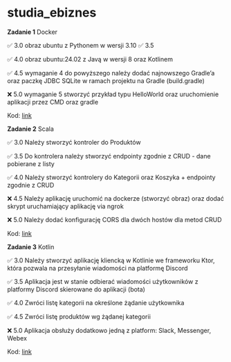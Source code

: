 # studia_ebiznes

**Zadanie 1** Docker

:white_check_mark: 3.0 obraz ubuntu z Pythonem w wersji 3.10
:white_check_mark: 3.5 

:white_check_mark: 4.0 obraz ubuntu:24.02 z Javą w wersji 8 oraz Kotlinem

:white_check_mark: 4.5 wymaganie 4 do powyższego należy dodać najnowszego Gradle’a oraz paczkę JDBC
SQLite w ramach projektu na Gradle (build.gradle)

:x: 5.0 wymaganie 5 stworzyć przykład typu HelloWorld oraz uruchomienie aplikacji
przez CMD oraz gradle


Kod: [link](https://github.com/Idlealist/studia_ebiznes/tree/main/01)

**Zadanie 2** Scala

:white_check_mark: 3.0 Należy stworzyć kontroler do Produktów 

:white_check_mark: 3.5 Do kontrolera należy stworzyć endpointy zgodnie z CRUD - dane
pobierane z listy

:white_check_mark: 4.0 Należy stworzyć kontrolery do Kategorii oraz Koszyka + endpointy
zgodnie z CRUD

:x: 4.5  Należy aplikację uruchomić na dockerze (stworzyć obraz) oraz dodać
skrypt uruchamiający aplikację via ngrok


:x: 5.0 Należy dodać konfigurację CORS dla dwóch hostów dla metod CRUD


Kod: [link](https://github.com/Idlealist/studia_ebiznes/tree/main/02)

**Zadanie 3** Kotlin

:white_check_mark: 3.0 Należy stworzyć aplikację kliencką w Kotlinie we frameworku Ktor,
która pozwala na przesyłanie wiadomości na platformę Discord

:white_check_mark: 3.5 Aplikacja jest w stanie odbierać wiadomości użytkowników z
platformy Discord skierowane do aplikacji (bota)

:white_check_mark: 4.0 Zwróci listę kategorii na określone żądanie użytkownika

:white_check_mark: 4.5  Zwróci listę produktów wg żądanej kategorii


:x: 5.0 Aplikacja obsłuży dodatkowo jedną z platform: Slack, Messenger,
Webex


Kod: [link](https://github.com/Idlealist/studia_ebiznes/tree/main/03)
